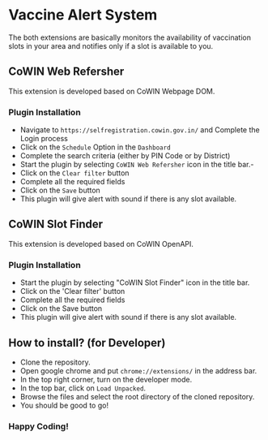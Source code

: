 # Vaccine Alert System 

The both extensions are basically monitors the availability of vaccination slots in your area and notifies only if a slot is available to you.

## CoWIN Web Refersher

This extension is developed based on CoWIN Webpage DOM.

### Plugin Installation 
- Navigate to `https://selfregistration.cowin.gov.in/` and Complete the Login process
- Click on the `Schedule` Option in the  `Dashboard`
- Complete the search criteria (either by PIN Code or by District)
- Start the plugin by selecting `CoWIN Web Refersher` icon in the title bar.-  
- Click on the `Clear filter` button
- Complete all the required fields
- Click on the `Save` button
- This plugin will give alert with sound if there is any slot available.

## CoWIN Slot Finder

This extension is developed based on CoWIN  OpenAPI.

### Plugin Installation 
- Start the plugin by selecting "CoWIN Slot Finder" icon in the title bar.
- Click on the 'Clear filter' button
- Complete all the required fields
- Click on the Save button
- This plugin will give alert with sound if there is any slot available.

## How to install? (for Developer)
- Clone the repository.
- Open google chrome and put `chrome://extensions/` in the address bar.
- In the top right corner, turn on the developer mode.
- In the top bar, click on `Load Unpacked`.
- Browse the files and select the root directory of the cloned repository.
- You should be good to go!

### Happy Coding!